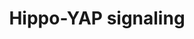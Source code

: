 ---
annotations:
- id: PW:0001515
  parent: signaling pathway
  type: Pathway Ontology
  value: Hippo signaling pathway
authors:
- Mkutmon
- Eweitz
description: When the Hippo-YAP pathway is in the "ON" state, YAP and TAZ are phosphorylated
  and held in cytoplasm.  When the pathway is in the "OFF" state, unphosphorylated
  YAP and TAZ accumulate in the nucleus with TEAD.
last-edited: 2023-01-18
ndex: a5b84373-8b6b-11eb-9e72-0ac135e8bacf
organisms:
- Homo sapiens
redirect_from:
- /index.php/Pathway:WP4537
- /instance/WP4537
- /instance/WP4537_rr124854
revision: r124854
schema-jsonld:
- '@context': https://schema.org/
  '@id': https://wikipathways.github.io/pathways/WP4537.html
  '@type': Dataset
  creator:
    '@type': Organization
    name: WikiPathways
  description: When the Hippo-YAP pathway is in the "ON" state, YAP and TAZ are phosphorylated
    and held in cytoplasm.  When the pathway is in the "OFF" state, unphosphorylated
    YAP and TAZ accumulate in the nucleus with TEAD.
  keywords:
  - CXCL10
  - LATS1
  - LATS2
  - MAP4K1
  - MAP4K2
  - MAP4K3
  - MAP4K4
  - MINK1
  - MST1
  - NDRG1
  - NF2
  - RASSF1
  - SAV1
  - STK3
  - STK38L
  - TAZ
  - TEAD1
  - TEAD2
  - TEAD3
  - TEAD4
  - TNIK
  - YWHAQ
  - YY1AP1
  license: CC0
  name: Hippo-YAP signaling
seo: CreativeWork
title: Hippo-YAP signaling
wpid: WP4537
---